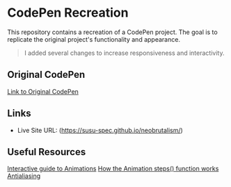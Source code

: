 # CodePen Recreation

This repository contains a recreation of a CodePen project. The goal is to replicate the original project's functionality and appearance. 
> I added several changes to increase responsiveness and interactivity. 

## Original CodePen

[Link to Original CodePen](https://codepen.io/grimfand/pen/BaMYLmO)

## Links
- Live Site URL: (https://susu-spec.github.io/neobrutalism/)

## Useful Resources
[Interactive guide to Animations](https://www.joshwcomeau.com/animation/css-transitions/)
[How the Animation steps() function works](https://jsfiddle.net/simurai/CGmCe/)
[Antialiasing](https://web.dev/articles/antialiasing-101)
